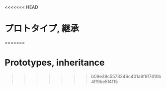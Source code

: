 <<<<<<< HEAD
# プロトタイプ, 継承
=======
# Prototypes, inheritance
>>>>>>> b09e38c5573346c401a9f9f7410b4ff9be5f4115
